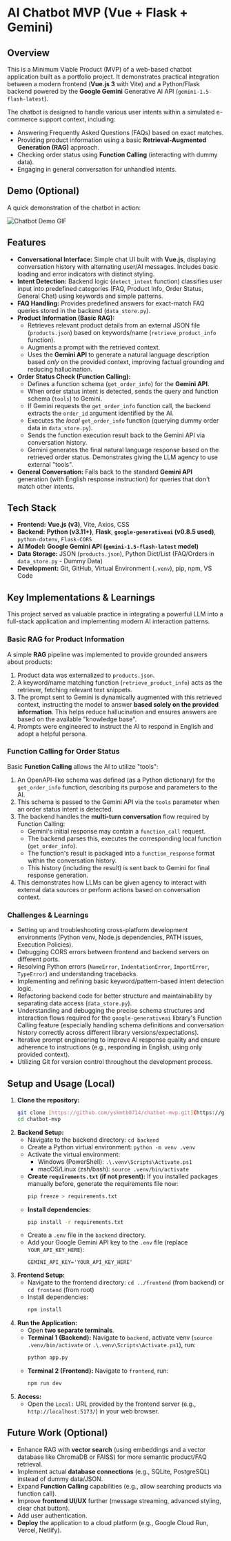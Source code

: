 # AI Chatbot MVP (Vue + Flask + Gemini)

## Overview

This is a Minimum Viable Product (MVP) of a web-based chatbot application built as a portfolio project. It demonstrates practical integration between a modern frontend (**Vue.js 3** with Vite) and a Python/Flask backend powered by the **Google Gemini** Generative AI API (`gemini-1.5-flash-latest`).

The chatbot is designed to handle various user intents within a simulated e-commerce support context, including:
* Answering Frequently Asked Questions (FAQs) based on exact matches.
* Providing product information using a basic **Retrieval-Augmented Generation (RAG)** approach.
* Checking order status using **Function Calling** (interacting with dummy data).
* Engaging in general conversation for unhandled intents.

## Demo (Optional)

A quick demonstration of the chatbot in action:

![Chatbot Demo GIF](assets/demo.gif)

## Features

* **Conversational Interface:** Simple chat UI built with **Vue.js**, displaying conversation history with alternating user/AI messages. Includes basic loading and error indicators with distinct styling.
* **Intent Detection:** Backend logic (`detect_intent` function) classifies user input into predefined categories (FAQ, Product Info, Order Status, General Chat) using keywords and simple patterns.
* **FAQ Handling:** Provides predefined answers for exact-match FAQ queries stored in the backend (`data_store.py`).
* **Product Information (Basic RAG):**
    * Retrieves relevant product details from an external JSON file (`products.json`) based on keywords/name (`retrieve_product_info` function).
    * Augments a prompt with the retrieved context.
    * Uses the **Gemini API** to generate a natural language description based *only* on the provided context, improving factual grounding and reducing hallucination.
* **Order Status Check (Function Calling):**
    * Defines a function schema (`get_order_info`) for the **Gemini API**.
    * When order status intent is detected, sends the query and function schema (`tools`) to Gemini.
    * If Gemini requests the `get_order_info` function call, the backend extracts the `order_id` argument identified by the AI.
    * Executes the *local* `get_order_info` function (querying dummy order data in `data_store.py`).
    * Sends the function execution result back to the Gemini API via conversation history.
    * Gemini generates the final natural language response based on the retrieved order status. Demonstrates giving the LLM agency to use external "tools".
* **General Conversation:** Falls back to the standard **Gemini API** generation (with English response instruction) for queries that don't match other intents.

## Tech Stack

* **Frontend:** **Vue.js (v3)**, Vite, Axios, CSS
* **Backend:** **Python (v3.11+)**, **Flask**, **`google-generativeai` (v0.8.5 used)**, `python-dotenv`, `Flask-CORS`
* **AI Model:** **Google Gemini API (`gemini-1.5-flash-latest` model)**
* **Data Storage:** JSON (`products.json`), Python Dict/List (FAQ/Orders in `data_store.py` - Dummy Data)
* **Development:** Git, GitHub, Virtual Environment (`.venv`), pip, npm, VS Code

## Key Implementations & Learnings

This project served as valuable practice in integrating a powerful LLM into a full-stack application and implementing modern AI interaction patterns.

### Basic RAG for Product Information

A simple **RAG** pipeline was implemented to provide grounded answers about products:
1.  Product data was externalized to `products.json`.
2.  A keyword/name matching function (`retrieve_product_info`) acts as the retriever, fetching relevant text snippets.
3.  The prompt sent to Gemini is dynamically augmented with this retrieved context, instructing the model to answer **based solely on the provided information**. This helps reduce hallucination and ensures answers are based on the available "knowledge base".
4.  Prompts were engineered to instruct the AI to respond in English and adopt a helpful persona.

### Function Calling for Order Status

Basic **Function Calling** allows the AI to utilize "tools":
1.  An OpenAPI-like schema was defined (as a Python dictionary) for the `get_order_info` function, describing its purpose and parameters to the AI.
2.  This schema is passed to the Gemini API via the `tools` parameter when an order status intent is detected.
3.  The backend handles the **multi-turn conversation** flow required by Function Calling:
    * Gemini's initial response may contain a `function_call` request.
    * The backend parses this, executes the corresponding local function (`get_order_info`).
    * The function's result is packaged into a `function_response` format within the conversation history.
    * This history (including the result) is sent back to Gemini for final response generation.
4.  This demonstrates how LLMs can be given agency to interact with external data sources or perform actions based on conversation context.

### Challenges & Learnings

* Setting up and troubleshooting cross-platform development environments (Python venv, Node.js dependencies, PATH issues, Execution Policies).
* Debugging CORS errors between frontend and backend servers on different ports.
* Resolving Python errors (`NameError`, `IndentationError`, `ImportError`, `TypeError`) and understanding tracebacks.
* Implementing and refining basic keyword/pattern-based intent detection logic.
* Refactoring backend code for better structure and maintainability by separating data access (`data_store.py`).
* Understanding and debugging the precise schema structures and interaction flows required for the `google-generativeai` library's Function Calling feature (especially handling schema definitions and conversation history correctly across different library versions/expectations).
* Iterative prompt engineering to improve AI response quality and ensure adherence to instructions (e.g., responding in English, using only provided context).
* Utilizing Git for version control throughout the development process.

## Setup and Usage (Local)

1.  **Clone the repository:**
    ```bash
    git clone [https://github.com/yskmtb0714/chatbot-mvp.git](https://github.com/yskmtb0714/chatbot-mvp.git)
    cd chatbot-mvp
    ```
2.  **Backend Setup:**
    * Navigate to the backend directory: `cd backend`
    * Create a Python virtual environment: `python -m venv .venv`
    * Activate the virtual environment:
        * Windows (PowerShell): `.\.venv\Scripts\Activate.ps1`
        * macOS/Linux (zsh/bash): `source .venv/bin/activate`
    * **Create `requirements.txt` (if not present):** If you installed packages manually before, generate the requirements file now:
        ```bash
        pip freeze > requirements.txt
        ```
    * **Install dependencies:**
        ```bash
        pip install -r requirements.txt
        ```
    * Create a `.env` file in the `backend` directory.
    * Add your Google Gemini API key to the `.env` file (replace `YOUR_API_KEY_HERE`):
        ```dotenv
        GEMINI_API_KEY='YOUR_API_KEY_HERE'
        ```
3.  **Frontend Setup:**
    * Navigate to the frontend directory: `cd ../frontend` (from backend) or `cd frontend` (from root)
    * Install dependencies:
        ```bash
        npm install
        ```
4.  **Run the Application:**
    * Open **two separate terminals**.
    * **Terminal 1 (Backend):** Navigate to `backend`, activate venv (`source .venv/bin/activate` or `.\.venv\Scripts\Activate.ps1`), run:
        ```bash
        python app.py
        ```
    * **Terminal 2 (Frontend):** Navigate to `frontend`, run:
        ```bash
        npm run dev
        ```
5.  **Access:**
    * Open the `Local:` URL provided by the frontend server (e.g., `http://localhost:5173/`) in your web browser.

## Future Work (Optional)

* Enhance RAG with **vector search** (using embeddings and a vector database like ChromaDB or FAISS) for more semantic product/FAQ retrieval.
* Implement actual **database connections** (e.g., SQLite, PostgreSQL) instead of dummy data/JSON.
* Expand **Function Calling** capabilities (e.g., allow searching products via function call).
* Improve **frontend UI/UX** further (message streaming, advanced styling, clear chat button).
* Add user authentication.
* **Deploy** the application to a cloud platform (e.g., Google Cloud Run, Vercel, Netlify).